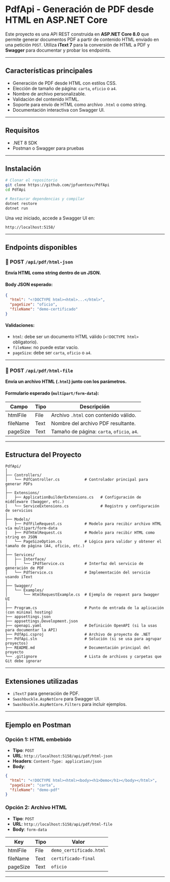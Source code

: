 # PdfApi - Generación de PDF desde HTML en ASP.NET Core

Este proyecto es una API REST construida en **ASP.NET Core 8.0** que permite generar documentos PDF a partir de contenido HTML enviado en una petición `POST`. Utiliza **iText 7** para la conversión de HTML a PDF y **Swagger** para documentar y probar los endpoints.

---

## Características principales

- Generación de PDF desde HTML con estilos CSS.
- Elección de tamaño de página: `carta`, `oficio` o `a4`.
- Nombre de archivo personalizable.
- Validación del contenido HTML.
- Soporte para envío de HTML como archivo `.html` o como string.
- Documentación interactiva con Swagger UI.

---

## Requisitos

- .NET 8 SDK
- Postman o Swagger para pruebas

---

## Instalación

```bash
# Clonar el repositorio
git clone https://github.com/jpfuentesv/PdfApi
cd PdfApi

# Restaurar dependencias y compilar
dotnet restore
dotnet run
```

Una vez iniciado, accede a Swagger UI en:

```
http://localhost:5158/
```

---

## Endpoints disponibles

### 🧾 POST `/api/pdf/html-json`
**Envía HTML como string dentro de un JSON.**

#### Body JSON esperado:
```json
{
  "html": "<!DOCTYPE html><html>...</html>",
  "pageSize": "oficio",
  "fileName": "demo-certificado"
}
```

#### Validaciones:
- `html`: debe ser un documento HTML válido (`<!DOCTYPE html>` obligatorio).
- `fileName`: no puede estar vacío.
- `pageSize`: debe ser `carta`, `oficio` o `a4`.

---

### 📎 POST `/api/pdf/html-file`
**Envía un archivo HTML (`.html`) junto con los parámetros.**

#### Formulario esperado (`multipart/form-data`):

| Campo      | Tipo   | Descripción                                |
|------------|--------|--------------------------------------------|
| htmlFile   | File   | Archivo `.html` con contenido válido.      |
| fileName   | Text   | Nombre del archivo PDF resultante.         |
| pageSize   | Text   | Tamaño de página: `carta`, `oficio`, `a4`. |

---

## Estructura del Proyecto

```
PdfApi/
│
├── Controllers/
│   └── PdfController.cs           # Controlador principal para generar PDFs
│
├── Extensions/
│   ├── ApplicationBuilderExtensions.cs   # Configuración de middleware (Swagger, etc.)
│   └── ServiceExtensions.cs              # Registro y configuración de servicios
│
├── Models/
│   ├── PdfFileRequest.cs          # Modelo para recibir archivo HTML vía multipart/form-data
│   ├── PdfHtmlRequest.cs          # Modelo para recibir HTML como string en JSON
│   └── PageSizeOption.cs          # Lógica para validar y obtener el tamaño de página (A4, oficio, etc.)
│
├── Services/
│   ├── Interface/
│   │   └── IPdfService.cs         # Interfaz del servicio de generación de PDF
│   └── PdfService.cs              # Implementación del servicio usando iText
│
├── Swagger/
│   └── Examples/
│       └── HtmlRequestExample.cs  # Ejemplo de request para Swagger UI
│
├── Program.cs                     # Punto de entrada de la aplicación (con minimal hosting)
├── appsettings.json
├── appsettings.Development.json
├── openapi.yaml                   # Definición OpenAPI (si la usas para documentar la API)
├── PdfApi.csproj                  # Archivo de proyecto de .NET
├── PdfApi.sln                     # Solución (si se usa para agrupar proyectos)
├── README.md                      # Documentación principal del proyecto
└── .gitignore                     # Lista de archivos y carpetas que Git debe ignorar
```

---

## Extensiones utilizadas

- `iText7` para generación de PDF.
- `Swashbuckle.AspNetCore` para Swagger UI.
- `Swashbuckle.AspNetCore.Filters` para incluir ejemplos.

---

## Ejemplo en Postman

### Opción 1: HTML embebido
- **Tipo**: `POST`
- **URL**: `http://localhost:5158/api/pdf/html-json`
- **Headers**: `Content-Type: application/json`
- **Body**:
```json
{
  "html": "<!DOCTYPE html><html><body><h1>Demo</h1></body></html>",
  "pageSize": "carta",
  "fileName": "demo-pdf"
}
```

### Opción 2: Archivo HTML
- **Tipo**: `POST`
- **URL**: `http://localhost:5158/api/pdf/html-file`
- **Body**: `form-data`

| Key      | Tipo | Valor                  |
|----------|------|------------------------|
| htmlFile | File | `demo_certificado.html`|
| fileName | Text | `certificado-final`    |
| pageSize | Text | `oficio`               |

---
